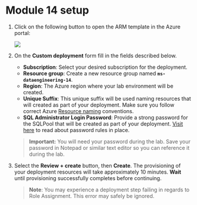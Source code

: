 # Module 14 setup

1. Click on the following button to open the ARM template in the Azure portal:

    <a href="https://portal.azure.com/#create/Microsoft.Template/uri/https%3A%2F%2Fraw.githubusercontent.com%2Fsolliancenet%2Fmicrosoft-data-engineering-ilt-deploy%2Fmain%2Fsetup%2F14%2fmodule-14-template.json" target="_blank"><img src="http://azuredeploy.net/deploybutton.png" /></a>

2. On the **Custom deployment** form fill in the fields described below.

   - **Subscription**: Select your desired subscription for the deployment.
   - **Resource group**: Create a new resource group named **`ms-dataengineering-14`**.
   - **Region**: The Azure region where your lab environment will be created.
   - **Unique Suffix**: This unique suffix will be used naming resources that will created as part of your deployment. Make sure you follow correct Azure [Resource naming](https://docs.microsoft.com/en-us/azure/cloud-adoption-framework/ready/azure-best-practices/naming-and-tagging#resource-naming) conventions.
   - **SQL Administrator Login Password**: Provide a strong password for the SQLPool that will be created as part of your deployment. [Visit here](https://docs.microsoft.com/en-us/sql/relational-databases/security/password-policy?view=sql-server-ver15#password-complexity) to read about password rules in place.

   > **Important:** You will need your password during the lab. Save your password in Notepad or similar text editor so you can reference it during the lab.

3. Select the **Review + create** button, then **Create**. The provisioning of your deployment resources will take approximately 10 minutes. **Wait** until provisioning successfully completes before continuing.

    > **Note**: You may experience a deployment step failing in regards to Role Assignment. This error may safely be ignored.
